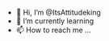 - 👋 Hi, I’m @ItsAttitudeking
- 🌱 I’m currently learning
- 📫 How to reach me ...

<!---
ItsAttitudeking/ItsAttitudeking is a ✨ special ✨ repository because its `README.md` (this file) appears on your GitHub profile.
You can click the Preview link to take a look at your changes.
--->
